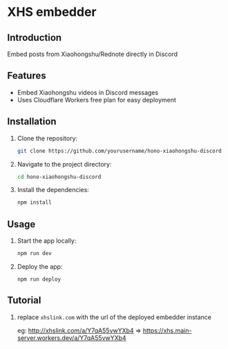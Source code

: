 # XHS embedder

## Introduction
Embed posts from Xiaohongshu/Rednote directly in Discord

## Features
- Embed Xiaohongshu videos in Discord messages
- Uses Cloudflare Workers free plan for easy deployment

## Installation
1. Clone the repository:
    ```sh
    git clone https://github.com/yourusername/hono-xiaohongshu-discord
    ```
2. Navigate to the project directory:
    ```sh
    cd hono-xiaohongshu-discord
    ```
3. Install the dependencies:
    ```sh
    npm install
    ```

## Usage
1. Start the app locally:
    ```sh
    npm run dev
    ```
2. Deploy the app:
    ```
    npm run deploy
    ```

## Tutorial
1. replace `xhslink.com` with the url of the deployed embedder instance

    eg: http://xhslink.com/a/Y7qA55vwYXb4 => https://xhs.main-server.workers.dev/a/Y7qA55vwYXb4